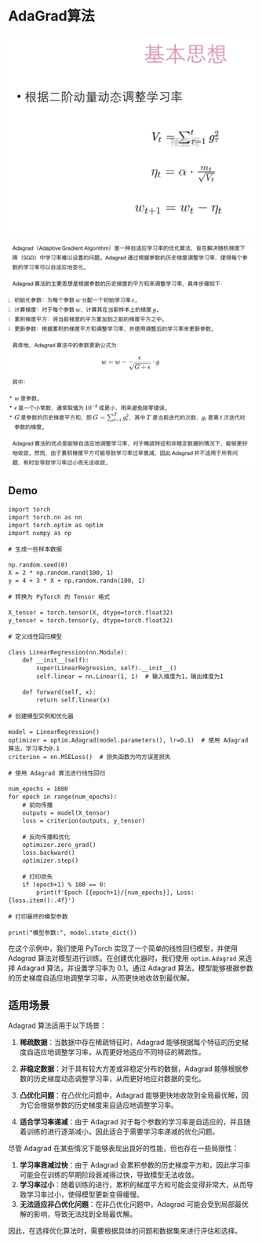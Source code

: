 # AdaGrad算法



![](Images/33.png)

 



![](Images/34.png)



## Demo



```
import torch
import torch.nn as nn
import torch.optim as optim
import numpy as np

# 生成一些样本数据

np.random.seed(0)
X = 2 * np.random.rand(100, 1)
y = 4 + 3 * X + np.random.randn(100, 1)

# 转换为 PyTorch 的 Tensor 格式

X_tensor = torch.tensor(X, dtype=torch.float32)
y_tensor = torch.tensor(y, dtype=torch.float32)

# 定义线性回归模型

class LinearRegression(nn.Module):
    def __init__(self):
        super(LinearRegression, self).__init__()
        self.linear = nn.Linear(1, 1)  # 输入维度为1，输出维度为1

    def forward(self, x):
        return self.linear(x)

# 创建模型实例和优化器

model = LinearRegression()
optimizer = optim.Adagrad(model.parameters(), lr=0.1)  # 使用 Adagrad 算法，学习率为0.1
criterion = nn.MSELoss()  # 损失函数为均方误差损失

# 使用 Adagrad 算法进行线性回归

num_epochs = 1000
for epoch in range(num_epochs):
    # 前向传播
    outputs = model(X_tensor)
    loss = criterion(outputs, y_tensor)

    # 反向传播和优化
    optimizer.zero_grad()
    loss.backward()
    optimizer.step()
    
    # 打印损失
    if (epoch+1) % 100 == 0:
        print(f'Epoch [{epoch+1}/{num_epochs}], Loss: {loss.item():.4f}')

# 打印最终的模型参数

print("模型参数:", model.state_dict())
```

在这个示例中，我们使用 PyTorch 实现了一个简单的线性回归模型，并使用 Adagrad 算法对模型进行训练。在创建优化器时，我们使用 `optim.Adagrad` 来选择 Adagrad 算法，并设置学习率为 0.1。通过 Adagrad 算法，模型能够根据参数的历史梯度自适应地调整学习率，从而更快地收敛到最优解。



## 适用场景


Adagrad 算法适用于以下场景：

1. **稀疏数据**：当数据中存在稀疏特征时，Adagrad 能够根据每个特征的历史梯度自适应地调整学习率，从而更好地适应不同特征的稀疏性。

2. **非稳定数据**：对于具有较大方差或非稳定分布的数据，Adagrad 能够根据参数的历史梯度动态调整学习率，从而更好地应对数据的变化。

3. **凸优化问题**：在凸优化问题中，Adagrad 能够更快地收敛到全局最优解，因为它会根据参数的历史梯度来自适应地调整学习率。

4. **适合学习率递减**：由于 Adagrad 对于每个参数的学习率是自适应的，并且随着训练的进行逐渐减小，因此适合于需要学习率递减的优化问题。

   

尽管 Adagrad 在某些情况下能够表现出良好的性能，但也存在一些局限性：

1. **学习率衰减过快**：由于 Adagrad 会累积参数的历史梯度平方和，因此学习率可能会在训练的早期阶段衰减得过快，导致模型无法收敛。
2. **学习率过小**：随着训练的进行，累积的梯度平方和可能会变得非常大，从而导致学习率过小，使得模型更新变得缓慢。
3. **无法适应非凸优化问题**：在非凸优化问题中，Adagrad 可能会受到局部最优解的影响，导致无法找到全局最优解。

因此，在选择优化算法时，需要根据具体的问题和数据集来进行评估和选择。